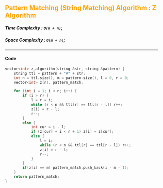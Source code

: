 <h2 style="color:orange;"> Pattern Matching (String Matching) Algorithm : Z Algorithm </h2>

##### Time Complexity : `O(m + n)`;

##### Space Complexity : `O(m + n)`;

---

#### Code

```cpp
vector<int> z_algorithm(string &str, string &pattern) {
    string ttl = pattern + "#" + str;
    int n = ttl.size(), m = pattern.size(), l = 0, r = 0;
    vector<int> z(n), pattern_match;

    for (int i = 1; i < n; i++) {
        if (i > r) {
            l = r = i;
            while (r < n && ttl[r] == ttl[r - l]) r++;
            z[i] = r - l;
            r--;
        }
        else {
            int cur = i - l;
            if (z[cur] + i < r + 1) z[i] = z[cur];
            else {
                l = i;
                while (r < n && ttl[r] == ttl[r - l]) r++;
                z[i] = r - l;
                r--;
            }
        }
        if(z[i] == m) pattern_match.push_back(i - m - 1);
    }
    return pattern_match;
}
```
